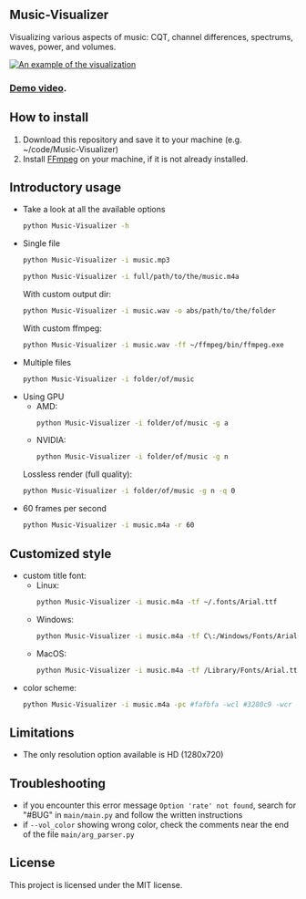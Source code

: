 ## Music-Visualizer
Visualizing various aspects of music: CQT, channel differences, spectrums, waves, power, and volumes.

[![An example of the visualization](/demo.gif)](https://www.youtube.com/watch?v=OXY-12lkqgE)

### [Demo video](https://www.youtube.com/watch?v=OXY-12lkqgE).

## How to install
1. Download this repository and save it to your machine (e.g. ~/code/Music-Visualizer)
2. Install [FFmpeg](https://ffmpeg.org/download.html) on your machine, if it is not already installed.

## Introductory usage
- Take a look at all the available options
    ```sh
    python Music-Visualizer -h
    ```
- Single file
    ```sh
    python Music-Visualizer -i music.mp3
    ```
    ```sh
    python Music-Visualizer -i full/path/to/the/music.m4a
    ```
    With custom output dir:
    ```sh
    python Music-Visualizer -i music.wav -o abs/path/to/the/folder
    ```
    With custom ffmpeg:
    ```sh
    python Music-Visualizer -i music.wav -ff ~/ffmpeg/bin/ffmpeg.exe
    ```
- Multiple files
    ```sh
    python Music-Visualizer -i folder/of/music
    ```
- Using GPU
    - AMD:
        ```sh
        python Music-Visualizer -i folder/of/music -g a
        ```
    - NVIDIA:
        ```sh
        python Music-Visualizer -i folder/of/music -g n
        ```
    Lossless render (full quality):
    ```sh
    python Music-Visualizer -i folder/of/music -g n -q 0
    ```
- 60 frames per second
    ```sh
    python Music-Visualizer -i music.m4a -r 60
    ```

## Customized style
- custom title font:
    - Linux:
        ```sh
        python Music-Visualizer -i music.m4a -tf ~/.fonts/Arial.ttf
        ```
    - Windows:
        ```sh
        python Music-Visualizer -i music.m4a -tf C\:/Windows/Fonts/Arial.ttf
        ```
    - MacOS:
        ```sh
        python Music-Visualizer -i music.m4a -tf /Library/Fonts/Arial.ttf
        ```
- color scheme:
    ```sh
    python Music-Visualizer -i music.m4a -pc #fafbfa -wcl #3280c9 -wcr #32c958 -vc #ee2020
    ```

## Limitations
- The only resolution option available is HD (1280x720)

## Troubleshooting
- if you encounter this error message `Option 'rate' not found`, search for "#BUG" in `main/main.py` and follow the written instructions
- if `--vol_color` showing wrong color, check the comments near the end of the file `main/arg_parser.py`

## License
This project is licensed under the MIT license.
